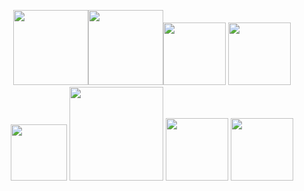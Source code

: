 <p align="center"><img src="https://media.giphy.com/media/XAxylRMCdpbEWUAvr8/giphy.gif" width="120"><img src="https://media.giphy.com/media/fsEaZldNC8A1PJ3mwp/giphy.gif" width="120"><img src="https://media.giphy.com/media/ln7z2eWriiQAllfVcn/giphy.gif" width="100"> <img src="https://media.giphy.com/media/eNAsjO55tPbgaor7ma/giphy.gif" width="100">  <img src="https://media.giphy.com/media/kdFc8fubgS31b8DsVu/giphy.gif" width="90"> <img src="https://media.giphy.com/media/JqDcpPX8vWahUny0pE/giphy.gif" width="150"> <img src="https://i.giphy.com/media/IdyAQJVN2kVPNUrojM/200.webp" width="100"> <img src="https://media.giphy.com/media/QTmfvHGklosY1ha87W/giphy.gif" width="100"></p>

<!--
### Hi there 👋


**IberaSoft/IberaSoft** is a ✨ _special_ ✨ repository because its `README.md` (this file) appears on your GitHub profile.

Here are some ideas to get you started:

- 🔭 I’m currently working on ...
- 🌱 I’m currently learning ...
- 👯 I’m looking to collaborate on ...
- 🤔 I’m looking for help with ...
- 💬 Ask me about ...
- 📫 How to reach me: ...
- 😄 Pronouns: ...
- ⚡ Fun fact: ...
-->
